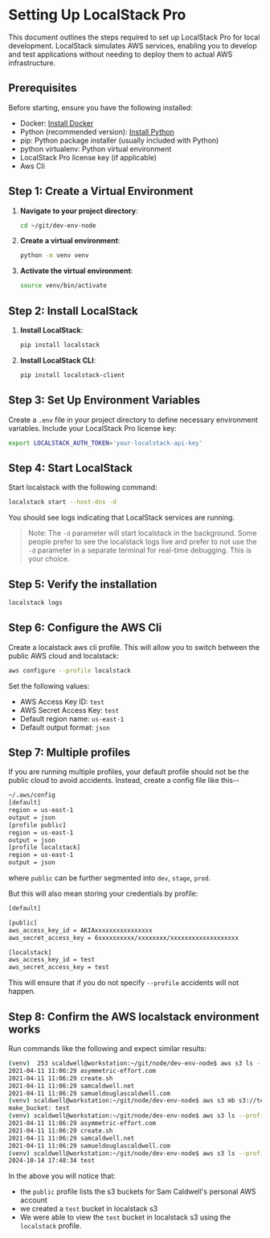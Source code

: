 # Setting Up LocalStack Pro

This document outlines the steps required to set up LocalStack Pro for local development. LocalStack simulates AWS services, enabling you to develop and test applications without needing to deploy them to actual AWS infrastructure.

## Prerequisites

Before starting, ensure you have the following installed:

- Docker: [Install Docker](https://docs.docker.com/get-docker/)
- Python (recommended version): [Install Python](https://www.python.org/downloads/)
- pip: Python package installer (usually included with Python)
- python virtualenv: Python virtual environment
- LocalStack Pro license key (if applicable)
- Aws Cli

## Step 1: Create a Virtual Environment

1. **Navigate to your project directory**:
    ```bash
    cd ~/git/dev-env-node
    ```

2. **Create a virtual environment**:
    ```bash
    python -m venv venv
    ```

3. **Activate the virtual environment**:
   ```bash
   source venv/bin/activate
   ```

## Step 2: Install LocalStack

1. **Install LocalStack**:
    ```bash
    pip install localstack
    ```

2. **Install LocalStack CLI**:
    ```bash
    pip install localstack-client
    ```

## Step 3: Set Up Environment Variables

Create a `.env` file in your project directory to define necessary environment variables. Include your LocalStack Pro license key:

```bash
export LOCALSTACK_AUTH_TOKEN='your-localstack-api-key'
```

## Step 4: Start LocalStack

Start localstack with the following command:
```bash
localstack start --host-dns -d
```
You should see logs indicating that LocalStack services are running.
> Note:
>      The `-d` parameter will start localstack in the background.  Some people prefer to see the localstack logs live
>      and prefer to not use the `-d` parameter in a separate terminal for real-time debugging.  This is your choice.

## Step 5: Verify the installation
```bash
localstack logs
```

## Step 6: Configure the AWS Cli
Create a localstack aws cli profile.  This will allow you to switch between the public AWS cloud and localstack:
```bash
aws configure --profile localstack
```
Set the following values:
- AWS Access Key ID: `test`
- AWS Secret Access Key: `test`
- Default region name: `us-east-1`
- Default output format: `json`

## Step 7: Multiple profiles
If you are running multiple profiles, your default profile should not be
the public cloud to avoid accidents.  Instead, create a config file like this--
```bash
~/.aws/config 
[default]
region = us-east-1
output = json
[profile public]
region = us-east-1
output = json
[profile localstack]
region = us-east-1
output = json
```
where `public` can be further segmented into `dev`, `stage`, `prod`.

But this will also mean storing your credentials by profile:
```bash
[default]

[public]
aws_access_key_id = AKIAxxxxxxxxxxxxxxxx
aws_secret_access_key = 6xxxxxxxxxx/xxxxxxxx/xxxxxxxxxxxxxxxxxxx

[localstack]
aws_access_key_id = test
aws_secret_access_key = test
```
This will ensure that if you do not specify `--profile` accidents will not happen.

## Step 8: Confirm the AWS localstack environment works
Run commands like the following and expect similar results:
```bash
(venv)  253 scaldwell@workstation:~/git/node/dev-env-node$ aws s3 ls --profile public
2021-04-11 11:06:29 asymmetric-effort.com
2021-04-11 11:06:29 create.sh
2021-04-11 11:06:29 samcaldwell.net
2021-04-11 11:06:29 samueldouglascaldwell.com
(venv) scaldwell@workstation:~/git/node/dev-env-node$ aws s3 mb s3://test --profile localstack
make_bucket: test
(venv) scaldwell@workstation:~/git/node/dev-env-node$ aws s3 ls --profile public
2021-04-11 11:06:29 asymmetric-effort.com
2021-04-11 11:06:29 create.sh
2021-04-11 11:06:29 samcaldwell.net
2021-04-11 11:06:29 samueldouglascaldwell.com
(venv) scaldwell@workstation:~/git/node/dev-env-node$ aws s3 ls --profile localstack
2024-10-14 17:48:34 test
```
In the above you will notice that:
- the `public` profile lists the s3 buckets for Sam Caldwell's personal AWS account
- we created a `test` bucket in localstack s3
- We were able to view the `test` bucket in localstack s3 using the `localstack` profile.